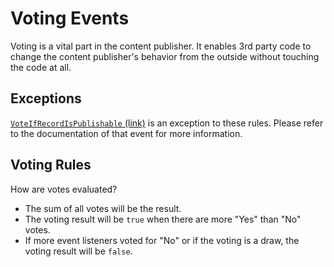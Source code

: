 # Voting Events

Voting is a vital part in the content publisher. It enables 3rd party code to change the content publisher's behavior
from the outside without touching the code at all.

## Exceptions

[`VoteIfRecordIsPublishable` (link)](VoteIfRecordIsPublishable.md) is an exception to these rules. Please refer to the
documentation of that event for more information.

## Voting Rules

How are votes evaluated?

* The sum of all votes will be the result.
* The voting result will be `true` when there are more "Yes" than "No" votes.
* If more event listeners voted for "No" or if the voting is a draw, the voting result will be `false`.
